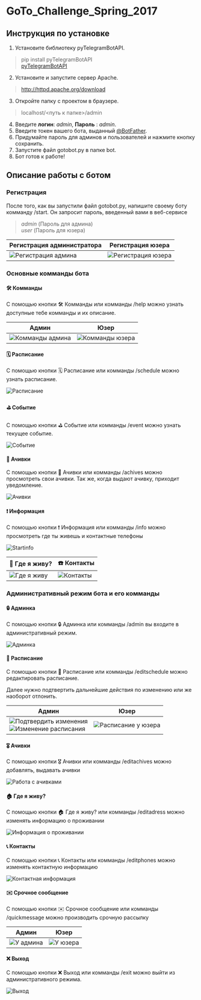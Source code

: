 # GoTo_Challenge_Spring_2017

## Инструкция по установке
1. Установите библиотеку pyTelegramBotAPI.
> pip install pyTelegramBotAPI<br>
>[pyTelegramBotAPI](https://github.com/eternnoir/pyTelegramBotAPI)
2. Установите и запустите сервер Apache.
> http://httpd.apache.org/download
3. Откройте папку с проектом в браузере.
> localhost/<путь к папке>/admin
4. Введите **логин**: *admin*, **Пароль** : *admin*.
5. Введите токен вашего бота, выданный [@BotFather](https://telegram.me/botfather).
6. Придумайте пароль для админов и пользователей и нажмите кнопку сохранить.
7. Запустите файл gotobot.py в папке bot.
8. Бот готов к работе!

## Описание работы с ботом

### Регистрация
После того, как вы запустили файл gotobot.py, напишите своему боту комманду /start. 
Он запросит пароль, введенный вами в веб-сервисе
> *admin* (Пароль для админа)<br>
> *user* (Пароль для юзера)

Регистрация администратора | Регистрация юзера
------------ | -------------
![Регистрация админа](/screenshots/registeradmin.PNG)|![Регистрация юзера](/screenshots/registeruser.PNG)

### Основные комманды бота
#### 🛠 Комманды
С помощью кнопки 🛠 Комманды или комманды /help можно узнать доступные тебе комманды и их описание.

Админ | Юзер
------------ | -------------
![Комманды админа](/screenshots/commandsadmin.png)|![Комманды юзера](/screenshots/commandsuser.png)

#### 🗓 Расписание
С помощью кнопки 🗓 Расписание или комманды /schedule можно узнать расписание.

![Расписание](/screenshots/schedule.png)

#### ⛳️ Событие
С помощью кнопки ⛳️ Событие или комманды /event можно узнать текущее событие.

![Событие](/screenshots/event.png)
#### 🏅 Ачивки
С помощью кнопки 🏅 Ачивки или комманды /achives можно просмотреть свои ачивки. Так же, когда выдают ачивку, приходит уведомление.

![Ачивки](/screenshots/achives.png)

#### ❗️ Информация
С помощью кнопки ❗️ Информация или комманды /info можно просмотреть где ты живешь и контактные телефоны

![Startinfo](/screenshots/infofirst.png)

🏡 Где я живу? | ☎️ Контакты
------------ | -------------
![Где я живу](/screenshots/infoadress.png)|![Контакты](/screenshots/infophones.png)

### Административный режим бота и его комманды
#### 🔒 Админка
С помощью кнопки 🔒 Админка или комманды /admin вы входите в административный режим.

![Админка](/screenshots/admin.png)

#### 📆 Расписание
С помощью кнопки 📆 Расписание или комманды /editschedule можно редактировать расписание.

Далее нужно подтвертить дальнейшие действия по изменению или же наоборот отлонить.

Админ | Юзер
------------ | -------------
![Подтвердить изменения](/screenshots/confirmeditschedule.png)<br>![Изменение расписания](/screenshots/editschedule.png)|![Расписание у юзера](/screenshots/scheduleuser.png)

#### 🎖 Ачивки
С помощью кнопки 🎖 Ачивки или комманды /editachives можно добавлять, выдавать ачивки

![Работа с ачивками](/screenshots/editachives.png)

#### 🏠 Где я живу?
С помощью кнопки 🏠 Где я живу? или комманды /editadress можно изменять информацию о проживании

![Информация о проживании](/screenshots/editadress.png)

#### 📞 Контакты
С помощью кнопки 📞 Контакты или комманды /editphones можно изменять контактную информацию

![Контактная информация](/screenshots/editphones.png)

#### ✉️ Срочное сообщение
С помощью кнопки ✉️ Срочное сообщение или комманды /quickmessage можно производить срочную рассылку

Админ | Юзер
------------ | -------------
![У админа](/screenshots/messageadmin.png)|![У юзера](/screenshots/messageuser.png)

#### ❌ Выход
С помощью кнопки ❌ Выход или комманды /exit можно выйти из административного режима.

![Выход](/screenshots/exit.png)
